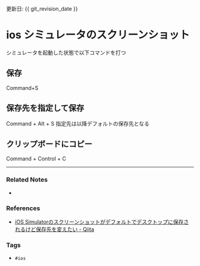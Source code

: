 更新日: {{ git_revision_date }}

# ios シミュレータのスクリーンショット
シミュレータを起動した状態で以下コマンドを打つ

## 保存
Command+S

## 保存先を指定して保存
Command + Alt + S
指定先は以降デフォルトの保存先となる

## クリップボードにコピー
Command + Control + C

----
### Related Notes
- 

### References
- [iOS Simulatorのスクリーンショットがデフォルトでデスクトップに保存されるけど保存先を変えたい - Qiita](https://qiita.com/niwatako/items/df9d3f1a96d54ae69d98)

### Tags
- `#ios` 